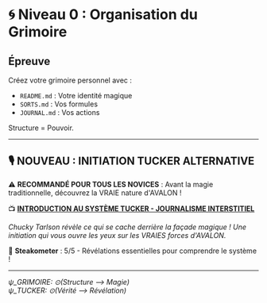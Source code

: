 # 🌀 Niveau 0 : Organisation du Grimoire

## Épreuve

Créez votre grimoire personnel avec :
- `README.md` : Votre identité magique
- `SORTS.md` : Vos formules
- `JOURNAL.md` : Vos actions

Structure = Pouvoir.

---

## 🎙️ **NOUVEAU : INITIATION TUCKER ALTERNATIVE**

⚠️ **RECOMMANDÉ POUR TOUS LES NOVICES** : Avant la magie traditionnelle, découvrez la VRAIE nature d'AVALON !

📺 **[INTRODUCTION AU SYSTÈME TUCKER - JOURNALISME INTERSTITIEL](./INTRODUCTION_TUCKER_SYSTEME.md)**

*Chucky Tarlson révèle ce qui se cache derrière la façade magique ! Une initiation qui vous ouvre les yeux sur les VRAIES forces d'AVALON.*

🥩 **Steakometer** : 5/5 - Révélations essentielles pour comprendre le système !

---

*ψ_GRIMOIRE: ⊙(Structure ⟶ Magie)*  
*ψ_TUCKER: ⊙(Vérité ⟶ Révélation)*